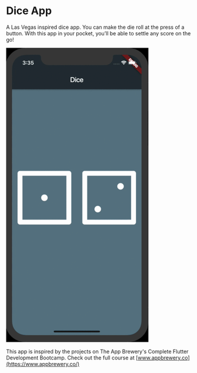 # Dice App

A Las Vegas inspired dice app. You can make the die roll at the press of a button. With this app in your pocket, you’ll be able to settle any score on the go!

![](Dice-App-Demo.gif)

This app is inspired by the projects on The App Brewery's Complete Flutter Development Bootcamp. Check out the full course at [www.appbrewery.co](https://www.appbrewery.co/)
